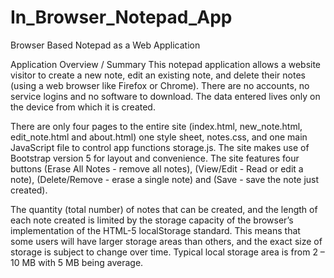 # In_Browser_Notepad_App
Browser Based Notepad as a Web Application

Application Overview / Summary
This notepad application allows a website visitor to create a new note, edit an existing note, and
delete their notes (using a web browser like Firefox or Chrome). There are no accounts, no
service logins and no software to download. The data entered lives only on the device from
which it is created.

There are only four pages to the entire site (index.html, new_note.html, edit_note.html and
about.html) one style sheet, notes.css, and one main JavaScript file to control app functions
storage.js. The site makes use of Bootstrap version 5 for layout and convenience.
The site features four buttons (Erase All Notes - remove all notes), (View/Edit - Read or edit a
note), (Delete/Remove - erase a single note) and (Save - save the note just created).

The quantity (total number) of notes that can be created, and the length of each note created is
limited by the storage capacity of the browser’s implementation of the HTML-5 localStorage
standard. This means that some users will have larger storage areas than others, and the exact
size of storage is subject to change over time. Typical local storage area is from 2 – 10 MB with
5 MB being average.
